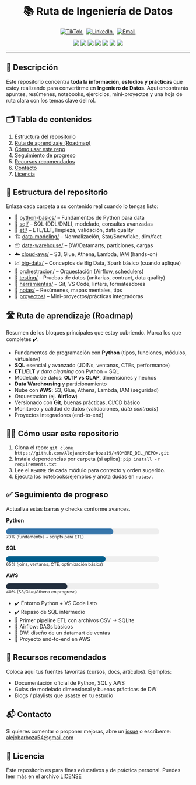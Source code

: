 <!-- Banner opcional -->
<p align="center">
  <!-- Si tienes un banner súbelo a /images y descomenta la línea de abajo -->
  <!-- <img src="images/banner.png" alt="Ruta de Ingeniería de Datos" width="100%"> -->
</p>

<h1 align="center">📚 Ruta de Ingeniería de Datos</h1>
<p align="center">
  <a href="https://www.tiktok.com/@alejandro__barboza" target="_blank">
    <img src="https://img.shields.io/badge/TikTok-@alejandro__barboza-000?logo=tiktok" alt="TikTok">
  </a>
  &nbsp;
  <a href="https://www.linkedin.com/in/alejandro-b-439303288/" target="_blank">
    <img src="https://img.shields.io/badge/LinkedIn-Alejandro%20Barboza-0A66C2?logo=linkedin&logoColor=white" alt="LinkedIn">
  </a>
  &nbsp;
  <a href="mailto:alejobarboza54@gmail.com">
    <img src="https://img.shields.io/badge/Contacto-alejobarboza54%40gmail.com-D14836?logo=gmail&logoColor=white" alt="Email">
  </a>
</p>

<p align="center">
  <img src="https://img.shields.io/badge/Python-3776AB?logo=python&logoColor=white">
  <img src="https://img.shields.io/badge/SQL-025E8C">
  <img src="https://img.shields.io/badge/SQLite-003B57?logo=sqlite&logoColor=white">
  <img src="https://img.shields.io/badge/Django-092E20?logo=django&logoColor=white">
  <img src="https://img.shields.io/badge/AWS-232F3E?logo=amazonaws&logoColor=white">
  <img src="https://img.shields.io/badge/Git-F05032?logo=git&logoColor=white">
  <img src="https://img.shields.io/badge/VS%20Code-007ACC?logo=visualstudiocode&logoColor=white">
</p>

<hr>

<h2 id="descripcion">🧭 Descripción</h2>
<p>
Este repositorio concentra <strong>toda la información, estudios y prácticas</strong> que estoy realizando para convertirme en <strong>Ingeniero de Datos</strong>. 
Aquí encontrarás apuntes, resúmenes, notebooks, ejercicios, mini-proyectos y una hoja de ruta clara con los temas clave del rol.
</p>

<h2 id="indice">🗂️ Tabla de contenidos</h2>
<ol>
  <li><a href="#estructura">Estructura del repositorio</a></li>
  <li><a href="#ruta">Ruta de aprendizaje (Roadmap)</a></li>
  <li><a href="#como-usar">Cómo usar este repo</a></li>
  <li><a href="#progreso">Seguimiento de progreso</a></li>
  <li><a href="#recursos">Recursos recomendados</a></li>
  <li><a href="#contacto">Contacto</a></li>
  <li><a href="#licencia">Licencia</a></li>
</ol>

<h2 id="estructura">📁 Estructura del repositorio</h2>
<p>Enlaza cada carpeta a su contenido real cuando lo tengas listo:</p>
<ul>
  <li>📘 <a href="./python-basics">python-basics/</a> – Fundamentos de Python para data</li>
  <li>🧮 <a href="./sql">sql/</a> – SQL (DDL/DML), modelado, consultas avanzadas</li>
  <li>🔄 <a href="./etl">etl/</a> – ETL/ELT, limpieza, validación, data quality</li>
  <li>🏗️ <a href="./data-modeling">data-modeling/</a> – Normalización, Star/Snowflake, dim/fact</li>
  <li>📦 <a href="./data-warehouse">data-warehouse/</a> – DW/Datamarts, particiones, cargas</li>
  <li>☁️ <a href="./cloud-aws">cloud-aws/</a> – S3, Glue, Athena, Lambda, IAM (hands-on)</li>
  <li>📈 <a href="./big-data">big-data/</a> – Conceptos de Big Data, Spark básico (cuando aplique)</li>
  <li>🧩 <a href="./orchestracion">orchestracion/</a> – Orquestación (Airflow, schedulers)</li>
  <li>🧪 <a href="./testing">testing/</a> – Pruebas de datos (unitarias, contract, data quality)</li>
  <li>🧰 <a href="./herramientas">herramientas/</a> – Git, VS Code, linters, formateadores</li>
  <li>📝 <a href="./notas">notas/</a> – Resúmenes, mapas mentales, tips</li>
  <li>🚀 <a href="./proyectos">proyectos/</a> – Mini-proyectos/prácticas integradoras</li>
</ul>

<h2 id="ruta">🛣️ Ruta de aprendizaje (Roadmap)</h2>
<p>Resumen de los bloques principales que estoy cubriendo. Marca los que completes ✔️.</p>

<ul>
  <li>Fundamentos de programación con <strong>Python</strong> (tipos, funciones, módulos, virtualenv)</li>
  <li><strong>SQL</strong> esencial y avanzado (JOINs, ventanas, CTEs, performance)</li>
  <li><strong>ETL/ELT</strong> y <em>data cleaning</em> con Python + SQL</li>
  <li>Modelado de datos: <strong>OLTP vs OLAP</strong>, dimensiones y hechos</li>
  <li><strong>Data Warehousing</strong> y particionamiento</li>
  <li>Nube con <strong>AWS</strong>: S3, Glue, Athena, Lambda, IAM (seguridad)</li>
  <li>Orquestación (ej. <strong>Airflow</strong>)</li>
  <li>Versionado con <strong>Git</strong>, buenas prácticas, CI/CD básico</li>
  <li>Monitoreo y calidad de datos (validaciones, <em>data contracts</em>)</li>
  <li>Proyectos integradores (end-to-end)</li>
</ul>

<h2 id="como-usar">🧑‍🔧 Cómo usar este repositorio</h2>
<ol>
  <li>Clona el repo: <code>git clone https://github.com/AlejandroBarboza19/&lt;NOMBRE_DEL_REPO&gt;.git</code></li>
  <li>Instala dependencias por carpeta (si aplica): <code>pip install -r requirements.txt</code></li>
  <li>Lee el <code>README</code> de cada módulo para contexto y orden sugerido.</li>
  <li>Ejecuta los notebooks/ejemplos y anota dudas en <code>notas/</code>.</li>
</ol>

<h2 id="progreso">✅ Seguimiento de progreso</h2>
<p>Actualiza estas barras y checks conforme avances.</p>

<!-- Barras de progreso simples -->
<p><strong>Python</strong></p>
<div style="background:#eee;border-radius:8px;width:420px;max-width:100%;">
  <div style="background:#3776AB;height:16px;width:70%;border-radius:8px;"></div>
</div>
<small>70% (fundamentos + scripts para ETL)</small>

<p><strong>SQL</strong></p>
<div style="background:#eee;border-radius:8px;width:420px;max-width:100%;">
  <div style="background:#025E8C;height:16px;width:65%;border-radius:8px;"></div>
</div>
<small>65% (joins, ventanas, CTE, optimización básica)</small>

<p><strong>AWS</strong></p>
<div style="background:#eee;border-radius:8px;width:420px;max-width:100%;">
  <div style="background:#232F3E;height:16px;width:40%;border-radius:8px;"></div>
</div>
<small>40% (S3/Glue/Athena en progreso)</small>

<!-- Checklist -->
<ul>
  <li>✔️ Entorno Python + VS Code listo</li>
  <li>✔️ Repaso de SQL intermedio</li>
  <li>🔄 Primer pipeline ETL con archivos CSV → SQLite</li>
  <li>🔲 Airflow: DAGs básicos</li>
  <li>🔲 DW: diseño de un datamart de ventas</li>
  <li>🔲 Proyecto end-to-end en AWS</li>
</ul>

<h2 id="recursos">🔗 Recursos recomendados</h2>
<p>Coloca aquí tus fuentes favoritas (cursos, docs, artículos). Ejemplos:</p>
<ul>
  <li>Documentación oficial de Python, SQL y AWS</li>
  <li>Guías de modelado dimensional y buenas prácticas de DW</li>
  <li>Blogs / playlists que usaste en tu estudio</li>
</ul>

<h2 id="contacto">📬 Contacto</h2>
<p>
  Si quieres comentar o proponer mejoras, abre un <a href="./issues">issue</a> o escríbeme:
  <br>
  <a href="mailto:alejobarboza54@gmail.com">alejobarboza54@gmail.com</a>
</p>

<h2 id="licencia">📝 Licencia</h2>
<p>
  Este repositorio es para fines educativos y de práctica personal. Puedes leer más en el archivo <a href="./LICENSE">LICENSE</a> 
</p>
